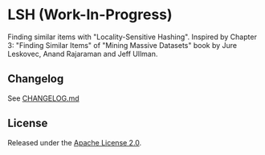 # LSH (Work-In-Progress)
Finding similar items with "Locality-Sensitive Hashing". Inspired by Chapter 3: "Finding Similar Items" of "Mining Massive Datasets" book by Jure Leskovec, Anand Rajaraman and Jeff Ullman.

## Changelog

See [CHANGELOG.md](https://raw.githubusercontent.com/smeshkov/lsh/master/CHANGELOG.md)

## License

Released under the [Apache License 2.0](https://raw.githubusercontent.com/smeshkov/lsh/master/LICENSE).